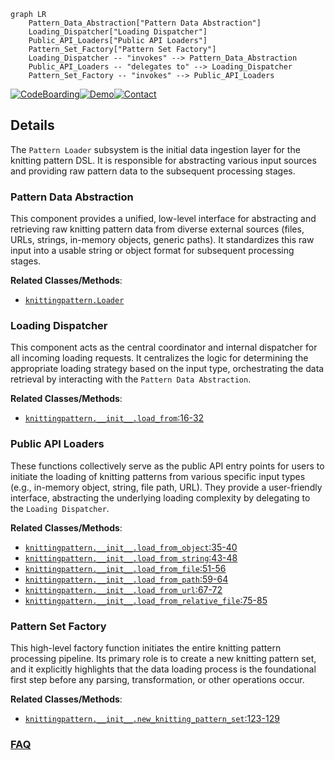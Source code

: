 ```mermaid
graph LR
    Pattern_Data_Abstraction["Pattern Data Abstraction"]
    Loading_Dispatcher["Loading Dispatcher"]
    Public_API_Loaders["Public API Loaders"]
    Pattern_Set_Factory["Pattern Set Factory"]
    Loading_Dispatcher -- "invokes" --> Pattern_Data_Abstraction
    Public_API_Loaders -- "delegates to" --> Loading_Dispatcher
    Pattern_Set_Factory -- "invokes" --> Public_API_Loaders
```

[![CodeBoarding](https://img.shields.io/badge/Generated%20by-CodeBoarding-9cf?style=flat-square)](https://github.com/CodeBoarding/GeneratedOnBoardings)[![Demo](https://img.shields.io/badge/Try%20our-Demo-blue?style=flat-square)](https://www.codeboarding.org/demo)[![Contact](https://img.shields.io/badge/Contact%20us%20-%20contact@codeboarding.org-lightgrey?style=flat-square)](mailto:contact@codeboarding.org)

## Details

The `Pattern Loader` subsystem is the initial data ingestion layer for the knitting pattern DSL. It is responsible for abstracting various input sources and providing raw pattern data to the subsequent processing stages.

### Pattern Data Abstraction
This component provides a unified, low-level interface for abstracting and retrieving raw knitting pattern data from diverse external sources (files, URLs, strings, in-memory objects, generic paths). It standardizes this raw input into a usable string or object format for subsequent processing stages.


**Related Classes/Methods**:

- <a href="https://github.com/fossasia/knittingpattern/blob/master/knittingpattern/Loader.py" target="_blank" rel="noopener noreferrer">`knittingpattern.Loader`</a>


### Loading Dispatcher
This component acts as the central coordinator and internal dispatcher for all incoming loading requests. It centralizes the logic for determining the appropriate loading strategy based on the input type, orchestrating the data retrieval by interacting with the `Pattern Data Abstraction`.


**Related Classes/Methods**:

- <a href="https://github.com/fossasia/knittingpattern/blob/master/knittingpattern/__init__.py#L16-L32" target="_blank" rel="noopener noreferrer">`knittingpattern.__init__.load_from`:16-32</a>


### Public API Loaders
These functions collectively serve as the public API entry points for users to initiate the loading of knitting patterns from various specific input types (e.g., in-memory object, string, file path, URL). They provide a user-friendly interface, abstracting the underlying loading complexity by delegating to the `Loading Dispatcher`.


**Related Classes/Methods**:

- <a href="https://github.com/fossasia/knittingpattern/blob/master/knittingpattern/__init__.py#L35-L40" target="_blank" rel="noopener noreferrer">`knittingpattern.__init__.load_from_object`:35-40</a>
- <a href="https://github.com/fossasia/knittingpattern/blob/master/knittingpattern/__init__.py#L43-L48" target="_blank" rel="noopener noreferrer">`knittingpattern.__init__.load_from_string`:43-48</a>
- <a href="https://github.com/fossasia/knittingpattern/blob/master/knittingpattern/__init__.py#L51-L56" target="_blank" rel="noopener noreferrer">`knittingpattern.__init__.load_from_file`:51-56</a>
- <a href="https://github.com/fossasia/knittingpattern/blob/master/knittingpattern/__init__.py#L59-L64" target="_blank" rel="noopener noreferrer">`knittingpattern.__init__.load_from_path`:59-64</a>
- <a href="https://github.com/fossasia/knittingpattern/blob/master/knittingpattern/__init__.py#L67-L72" target="_blank" rel="noopener noreferrer">`knittingpattern.__init__.load_from_url`:67-72</a>
- <a href="https://github.com/fossasia/knittingpattern/blob/master/knittingpattern/__init__.py#L75-L85" target="_blank" rel="noopener noreferrer">`knittingpattern.__init__.load_from_relative_file`:75-85</a>


### Pattern Set Factory
This high-level factory function initiates the entire knitting pattern processing pipeline. Its primary role is to create a new knitting pattern set, and it explicitly highlights that the data loading process is the foundational first step before any parsing, transformation, or other operations occur.


**Related Classes/Methods**:

- <a href="https://github.com/fossasia/knittingpattern/blob/master/knittingpattern/__init__.py#L123-L129" target="_blank" rel="noopener noreferrer">`knittingpattern.__init__.new_knitting_pattern_set`:123-129</a>




### [FAQ](https://github.com/CodeBoarding/GeneratedOnBoardings/tree/main?tab=readme-ov-file#faq)